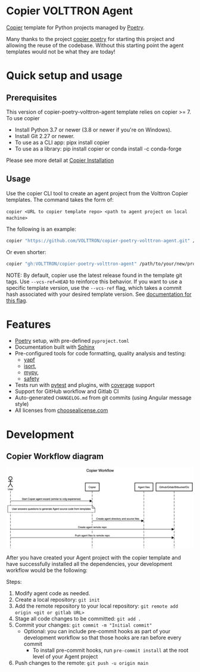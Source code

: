 # Copier VOLTTRON Agent

[Copier](https://github.com/copier-org/copier) template
for Python projects managed by [Poetry](https://github.com/python-poetry/poetry).

Many thanks to the project [copier poetry](https://github.com/pawamoy/copier-poetry)
for starting this project and allowing the reuse of the codebase.  Without this
starting point the agent templates would not be what they are today!


# Quick setup and usage

## Prerequisites
This version of copier-poetry-volttron-agent template relies on copier >= 7. 
To use copier
* Install Python 3.7 or newer (3.8 or newer if you're on Windows).
* Install Git 2.27 or newer.
* To use as a CLI app: pipx install copier
* To use as a library: pip install copier or conda install -c conda-forge 

Please see more detail at [Copier Installation](https://copier.readthedocs.io/en/stable/#installation)

## Usage

Use the copier CLI tool to create an agent project from the Volttron Copier templates. The command
takes the form of:

`copier <URL to copier template repo> <path to agent project on local machine>`

The following is an example:
```bash
copier "https://github.com/VOLTTRON/copier-poetry-volttron-agent.git" /path/to/your/new/project --vcs-ref=HEAD
```

Or even shorter:

```bash
copier "gh:VOLTTRON/copier-poetry-volttron-agent" /path/to/your/new/project --vcs-ref=HEAD
```

NOTE: By default, copier use the latest release found in the template git tags. Use `--vcs-ref=HEAD` to reinforce this behavior.
If you want to use a specific template version, use the `--vcs-ref` flag, which takes a commit hash associated with your desired
template version. See [documentation for this flag](https://copier.readthedocs.io/en/latest/configuring/#vcs_ref).


# Features

- [Poetry](https://github.com/sdispater/poetry) setup, with pre-defined `pyproject.toml`
- Documentation built with [Sphinx](https://www.sphinx-doc.org/en/master/)
- Pre-configured tools for code formatting, quality analysis and testing:
    - [yapf](https://github.com/google/yapf)
    - [isort](https://github.com/timothycrosley/isort),
    - [mypy](https://github.com/python/mypy),
    - [safety](https://github.com/pyupio/safety)
- Tests run with [pytest](https://github.com/pytest-dev/pytest) and plugins,
  with [coverage](https://github.com/nedbat/coveragepy) support
- Support for GitHub workflow and Gitlab CI
- Auto-generated `CHANGELOG.md` from git commits (using Angular message style)
- All licenses from [choosealicense.com](https://choosealicense.com/appendix/)


# Development

## Copier Workflow diagram

![Copier sequence diagram](copier_workflow.png)

After you have created your Agent project with the copier template and have
successfully installed all the dependencies, your development workflow
would be the following:

Steps:

1. Modify agent code as needed.
2. Create a local repository: `git init`
3. Add the remote repository to your local repository: `git remote add origin <git or gitlab URL>`
4. Stage all code changes to be committed: `git add .`
5. Commit your changes: `git commit -m "Initial commit"`
   * Optional: you can include pre-commit hooks as part of your development workflow so that those hooks are ran before every commit
     * To install pre-commit hooks, run `pre-commit install` at the root level of your Agent project
6. Push changes to the remote: `git push -u origin main`
